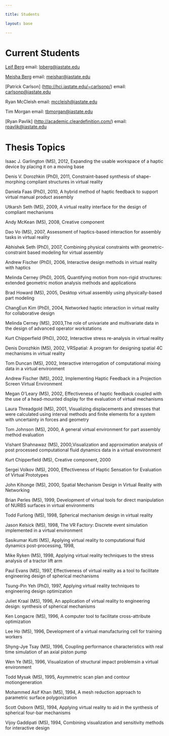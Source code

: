 ```yaml
---

title: Students

layout: base

---
```

# Current Students

[Leif Berg](http://www.lpberg.com) email: lpberg@iastate.edu

[Meisha Berg](http://meishar.weebly.com/) email: meishar@iastate.edu

[Patrick Carlson] (http://hci.iastate.edu/~carlsonp/) email: carlsonp@iastate.edu

Ryan McCleish email: mccleish@iastate.edu

Tim Morgan email: tbmorgan@iastate.edu

[Ryan Pavlik] (http://academic.cleardefinition.com/) email: rpavlik@iastate.edu

# Thesis Topics
  <p>Isaac J. Garlington (MS), 2012, Expanding the usable workspace of a haptic device by placing it on a moving base</p>
  <p>Denis V. Dorozhkin (PhD), 2011, Constraint-based synthesis of shape-morphing compliant structures in virtual reality</p>
  <p>Daniela Faas (PhD), 2010, A hybrid method of haptic feedback to support virtual manual product assembly</p>		    
  <p>Utkarsh Seth (MS), 2009, A virtual reality interface for the design of compliant mechanisms</p>
  <p>Andy McKean (MS), 2008, Creative component</p>
  <p>Dao Vo (MS), 2007, Assessment of haptics-based interaction for assembly tasks in virtual reality</p>
  <p>Abhishek Seth (PhD), 2007, Combining physical constraints with geometric-constraint based modeling for virtual assembly</p>
  <p>Andrew Fischer (PhD), 2006, Interactive design methods in virtual reality with haptics</p>  
  <p>Melinda Cerney (PhD), 2005, Quantifying motion from non-rigid structures: extended geometric motion analysis methods and applications</p>
  <p>Brad Howard (MS), 2005, Desktop virtual assembly using physically-based part modeling</p>	
  <p> ChangEun Kim (PhD), 2004, Networked haptic interaction in virtual reality for collaborative design</p>			
  <p>Melinda Cerney (MS), 2003,The role of univariate and multivariate data in the design of advanced operator workstations</p>	
  <p>Kurt Chipperfield (PhD), 2002, Interactive stress re-analysis in virtual reality</p>
  <p>Denis Dorozhkin (MS), 2002, VRSpatial: A program for designing spatial 4C mechanisms in virtual reality </p>
  <p>Tom Duncan (MS), 2002, Interactive interrogation of computational mixing data in a virtual environment</p>
  <p>Andrew Fischer (MS), 2002, Implementing Haptic Feedback in a Projection Screen Virtual Environment</p>
  <p>Megan O'Leary (MS), 2002, Effectiveness of haptic feedback coupled with the use of a head-mounted display for the evaluation of virtual mechanisms</p>
  <p>Laura Threadgold (MS), 2001, Visualizing displacements and stresses that were calculated using interval methods and finite elements for a system with uncertainty in forces and geometry</p>
  <p>Tom Johnson (MS), 2000, A general virtual environment for part assembly method evaluation</p>
  <p>Vishant Shahnawaz (MS), 2000,Visualization and approximation analysis of post processed computational fluid dynamics data in a virtual environment</p>
  <p>Kurt Chipperfield (MS), Creative component, 2000</p>
  <p>Sergei Volkov (MS), 2000, Effectiveness of Haptic Sensation for Evaluation of Virtual Prototypes</p>
  <p>John Kihonge (MS), 2000, Spatial Mechanism Design in Virtual Reality with Networking </p>
  <p>Brian Perles (MS), 1999, Development of virtual tools for direct manipulation of NURBS surfaces in virtual environments</p>
  <p>Todd Furlong (MS), 1998, Spherical mechanism design in virtual reality</p>
  <p>Jason Kelsick (MS), 1998, The VR Factory: Discrete event simulation implemented in a virtual environment</p>
  <p>Sasikumar Kutti (MS), Applying virtual reality to computational fluid dynamics post-processing, 1998,</p>
  <p>Mike Ryken (MS), 1998, Applying virtual reality techniques to the stress analysis of a tractor lift arm</p>
  <p>Paul Evans (MS), 1997, Effectiveness of virtual reality as a tool to facilitate engineering design of spherical mechanisms</p>
  <p>Tsung-Pin Yeh (PhD), 1997, Applying virtual reality techniques to engineering design optimization</p>
  <p>Juliet Kraal (MS), 1996, An application of virtual reality to engineering design: synthesis of spherical mechanisms</p>
  <p>Ken Longacre (MS), 1996, A computer tool to facilitate cross-attribute optimization</p>
  <p>Lee Ho (MS), 1996, Development of a virtual manufacturing cell for training workers</p>
  <p>Shyng-Jye Tsay (MS), 1996, Coupling performance characteristics with real time simulation of an axial piston pump</p>
  <p>Wen Ye (MS), 1996, Visualization of structural impact problemsin a virtual environment</p>
  <p>Todd Mysak (MS), 1995, Asymmetric scan plan and contour motiongeneration</p>
  <p>Mohammed Asif Khan (MS), 1994, A mesh reduction approach to parametric surface polygonization</p>
  <p>Scott Osborn (MS), 1994, Applying virtual reality to aid in the synthesis of spherical four-bar mechanisms</p>
  <p>Vijoy Gaddipati (MS), 1994, Combining visualization and sensitivity methods for interactive design</p>